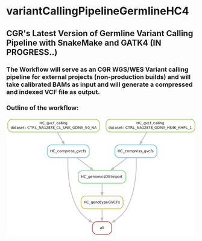 # variantCallingPipelineGermlineHC4
## CGR's Latest Version of Germline Variant Calling Pipeline with SnakeMake and GATK4 (IN PROGRESS..)

### The Workflow will serve as an CGR WGS/WES Variant calling pipeline for external projects (non-production builds) and will take calibrated BAMs as input and will generate a compressed and indexed VCF file as output.

### Outline of the workflow:

![Workflow - Phase 1](Figures/Workflow.png)